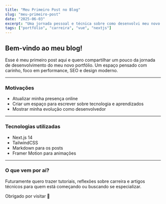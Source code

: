 ```yaml
---
title: "Meu Primeiro Post no Blog"
slug: "meu-primeiro-post"
date: "2025-06-03"
excerpt: "Uma jornada pessoal e técnica sobre como desenvolvi meu novo portfólio."
tags: ["portfólio", "carreira", "vue", "nextjs"]
---
```


## Bem-vindo ao meu blog!

Esse é meu primeiro post aqui e quero compartilhar um pouco da jornada de desenvolvimento do meu novo portfólio. Um espaço pensado com carinho, foco em performance, SEO e design moderno.

---

### Motivações

- Atualizar minha presença online
- Criar um espaço para escrever sobre tecnologia e aprendizados
- Mostrar minha evolução como desenvolvedor

---

### Tecnologias utilizadas

- Next.js 14
- TailwindCSS
- Markdown para os posts
- Framer Motion para animações

---

### O que vem por aí?

Futuramente quero trazer tutoriais, reflexões sobre carreira e artigos técnicos para quem está começando ou buscando se especializar.

Obrigado por visitar 🚀
